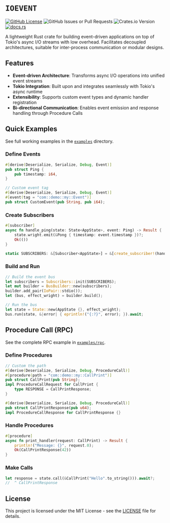 # `IOEVENT`

[![GitHub License](https://img.shields.io/github/license/BERADQ/ioevent)](https://github.com/BERADQ/ioevent/blob/main/LICENSE)
![GitHub Issues or Pull Requests](https://img.shields.io/github/issues/BERADQ/ioevent)
![Crates.io Version](https://img.shields.io/crates/v/ioevent)
[![docs.rs](https://img.shields.io/docsrs/ioevent)](https://docs.rs/ioevent/latest/ioevent)

A lightweight Rust crate for building event-driven applications on top of Tokio's async I/O streams with low overhead. Facilitates decoupled architectures, suitable for inter-process communication or modular designs.

## Features
- **Event-driven Architecture**: Transforms async I/O operations into unified event streams
- **Tokio Integration**: Built upon and integrates seamlessly with Tokio's async runtime
- **Extensibility**: Supports custom event types and dynamic handler registration
- **Bi-directional Communication**: Enables event emission and response handling through Procedure Calls

## Quick Examples

See full working examples in the [`examples`](https://github.com/BERADQ/ioevent/blob/main/examples) directory.

### Define Events

```rust
#[derive(Deserialize, Serialize, Debug, Event)]
pub struct Ping {
    pub timestamp: i64,
}

// Custom event tag
#[derive(Deserialize, Serialize, Debug, Event)]
#[event(tag = "com::demo::my::Event")]
pub struct CustomEvent(pub String, pub i64);
```

### Create Subscribers

```rust
#[subscriber]
async fn handle_ping(state: State<AppState>, event: Ping) -> Result {
    state.wright.emit(&Pong { timestamp: event.timestamp })?;
    Ok(())
}

static SUBSCRIBERS: &[Subscriber<AppState>] = &[create_subscriber!(handle_ping)];
```

### Build and Run

```rust
// Build the event bus
let subscribers = Subscribers::init(SUBSCRIBERS);
let mut builder = BusBuilder::new(subscribers);
builder.add_pair(IoPair::stdio());
let (bus, effect_wright) = builder.build();

// Run the bus
let state = State::new(AppState {}, effect_wright);
bus.run(state, &|error| { eprintln!("{:?}", error); }).await;
```

## Procedure Call (RPC)

See the complete RPC example in [`examples/rpc`](https://github.com/BERADQ/ioevent/blob/main/examples/rpc).

### Define Procedures

```rust
// Custom the path
#[derive(Deserialize, Serialize, Debug, ProcedureCall)]
#[procedure(path = "com::demo::my::CallPrint")]
pub struct CallPrint(pub String);
impl ProcedureCallRequest for CallPrint {
    type RESPONSE = CallPrintResponse;
}

#[derive(Deserialize, Serialize, Debug, ProcedureCall)]
pub struct CallPrintResponse(pub u64);
impl ProcedureCallResponse for CallPrintResponse {}
```

### Handle Procedures

```rust
#[procedure]
async fn print_handler(request: CallPrint) -> Result {
    println!("Message: {}", request.0);
    Ok(CallPrintResponse(42))
}
```

### Make Calls

```rust
let response = state.call(&CallPrint("Hello".to_string())).await?;
//  ^ CallPrintResponse
```

## License

This project is licensed under the MIT License - see the [LICENSE](https://github.com/BERADQ/ioevent/blob/main/LICENSE) file for details.